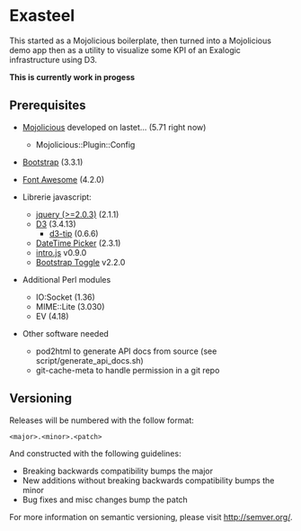 # Exasteel

This started as a Mojolicious boilerplate, then turned into a Mojolicious demo app then as a utility to visualize some KPI of an Exalogic infrastructure using D3.

**This is currently work in progess**

## Prerequisites

- [Mojolicious](http://mojolicio.us/) developed on lastet... (5.71 right now)
    - Mojolicious::Plugin::Config
- [Bootstrap](http://getbootstrap.com/) (3.3.1)
- [Font Awesome](http://fortawesome.github.io/Font-Awesome/) (4.2.0)

- Librerie javascript:
    - [jquery (>=2.0.3)](http://jquery.com) (2.1.1)
    - [D3](http://d3js.org/) (3.4.13)
      - [d3-tip](http://labratrevenge.com/d3-tip) (0.6.6)
    - [DateTime Picker](http://www.malot.fr/bootstrap-datetimepicker/) (2.3.1)
    - [intro.js](http://usablica.github.io/intro.js/) v0.9.0
    - [Bootstrap Toggle](http://www.bootstraptoggle.com/) v2.2.0

- Additional Perl modules
    - IO:Socket (1.36)
    - MIME::Lite (3.030)
    - EV (4.18)

- Other software needed
    - pod2html to generate API docs from source (see script/generate_api_docs.sh)
    - git-cache-meta to handle permission in a git repo

## Versioning

Releases will be numbered with the follow format:

`<major>.<minor>.<patch>`

And constructed with the following guidelines:

* Breaking backwards compatibility bumps the major
* New additions without breaking backwards compatibility bumps the minor
* Bug fixes and misc changes bump the patch

For more information on semantic versioning, please visit http://semver.org/.
